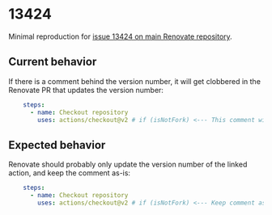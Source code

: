 # 13424

Minimal reproduction for [issue 13424 on main Renovate repository](https://github.com/renovatebot/renovate/issues/13424).

## Current behavior

If there is a comment behind the version number, it will get clobbered in the Renovate PR that updates the version number:

```yaml
    steps:
      - name: Checkout repository
        uses: actions/checkout@v2 # if (isNotFork) <--- This comment will get clobbered
```

## Expected behavior

Renovate should probably only update the version number of the linked action, and keep the comment as-is:

```yaml
    steps:
      - name: Checkout repository
        uses: actions/checkout@v2 # if (isNotFork) <--- Keep comment as-is
```
